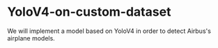 # YoloV4-on-custom-dataset
We will implement a model based on YoloV4 in order to detect Airbus's airplane models.
